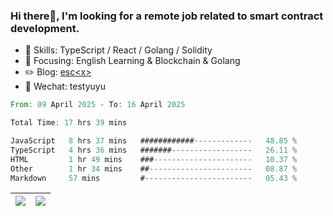 ### Hi there👋, I'm looking for a remote job related to smart contract development.


- 🔨 Skills: TypeScript / React / Golang / Solidity
- 🎯 Focusing: English Learning & Blockchain & Golang
- ✏️ Blog: [esc\<x\>](https://escx.github.io)
- 💬 Wechat: testyuyu


<!--START_SECTION:waka-->

```rust
From: 09 April 2025 - To: 16 April 2025

Total Time: 17 hrs 39 mins

JavaScript   8 hrs 37 mins   ############-------------   48.85 %
TypeScript   4 hrs 36 mins   #######------------------   26.11 %
HTML         1 hr 49 mins    ###----------------------   10.37 %
Other        1 hr 34 mins    ##-----------------------   08.87 %
Markdown     57 mins         #------------------------   05.43 %
```

<!--END_SECTION:waka-->


| <img align="center" src="https://github-readme-stats.vercel.app/api/?username=escX&show_icons=true&theme=buefy&hide_border=true&card_width=500" /> | <img align="center" src="https://github-readme-stats.vercel.app/api/top-langs/?username=escX&layout=compact&theme=buefy&hide_border=true&card_width=500" /> |
| ------------- | ------------- |
